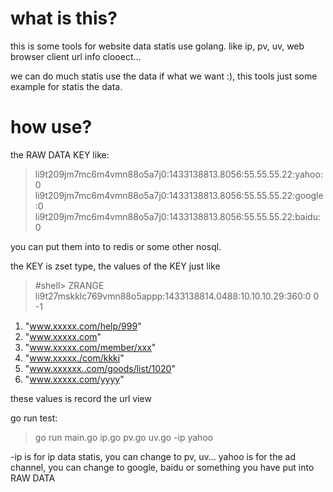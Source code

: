 # what is this?

this is some tools for website data statis use golang.
like ip, pv, uv, web browser client url info clooect...

we can do much statis use the data if what we want :), this tools just
some example for statis the data.


# how use?
the RAW DATA KEY like:
>li9t209jm7mc6m4vmn88o5a7j0:1433138813.8056:55.55.55.22:yahoo:0
>li9t209jm7mc6m4vmn88o5a7j0:1433138813.8056:55.55.55.22:google:0
>li9t209jm7mc6m4vmn88o5a7j0:1433138813.8056:55.55.55.22:baidu:0

you can put them into to redis or some other nosql.

the KEY is zset type, the values of the KEY just like
>#shell> ZRANGE li9t27mskklc769vmn88o5appp:1433138814.0488:10.10.10.29:360:0 0 -1
1) "www.xxxxx.com/help/999"
2) "www.xxxxx.com"
3) "www.xxxxx.com/member/xxx"
4) "www.xxxxx./com/kkki"
5) "www.xxxxxx..com/goods/list/1020"
6) "www.xxxxx.com/yyyy"
>


these values is record the url view


go run test:
>go run main.go ip.go pv.go uv.go -ip yahoo

-ip is for ip data statis, you can change to pv, uv...
yahoo is for the ad channel, you can change to google, baidu or something you have put into RAW DATA
